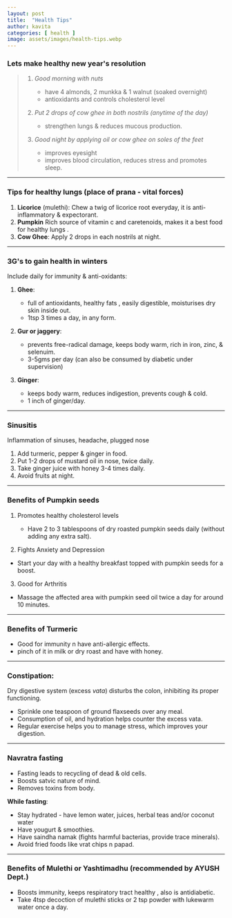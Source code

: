 ```yaml
---
layout: post
title:  "Health Tips"
author: kavita
categories: [ health ]
image: assets/images/health-tips.webp
---
```


### Lets make healthy new year's resolution

> 1. *Good morning with nuts*
>     - have 4 almonds, 2 munkka & 1 walnut (soaked overnight) 
>     - antioxidants and controls cholesterol level
> 
> 2. *Put 2 drops of cow ghee in both nostrils (anytime of the day)*
>     - strengthen lungs & reduces mucous production.
> 
> 3. *Good night by applying oil or cow ghee on soles of the feet*
>     - improves eyesight
>     - improves blood circulation, reduces stress and promotes sleep.

---

### Tips for healthy lungs (place of prana - vital forces) 

1. **Licorice** (mulethi):  Chew a twig of licorice root everyday, it is anti-inflammatory & expectorant.
2. **Pumpkin** Rich source of vitamin c and caretenoids,  makes it a best food for healthy lungs .
3. **Cow Ghee**: Apply 2 drops in each nostrils at night.

---

### 3G's  to gain health in  winters

Include daily for immunity & anti-oxidants: 
1. **Ghee**: 
    - full of antioxidants, healthy fats , easily digestible,  moisturises dry skin inside out.
    - 1tsp 3 times a day, in any form.

2. **Gur or jaggery**: 
    - prevents free-radical damage, keeps body warm, rich in iron, zinc, & selenuim.
    - 3-5gms per day (can also be consumed by diabetic under supervision) 

3. **Ginger**: 
    - keeps body warm, reduces indigestion, prevents cough & cold.
    - 1 inch of ginger/day.

---

### Sinusitis 
Inflammation of sinuses, headache, plugged nose
1. Add turmeric, pepper & ginger in food.
2. Put 1-2 drops of mustard oil in nose, twice daily.
3. Take ginger juice with honey 3-4 times daily.  
4. Avoid fruits at night.

---

### Benefits of Pumpkin seeds
1. Promotes healthy cholesterol levels
   - Have 2 to 3 tablespoons of dry roasted pumpkin seeds daily (without adding any extra salt).

2. Fights Anxiety and Depression
  - Start your day with a healthy breakfast topped with pumpkin seeds for a boost.

3. Good for Arthritis
  - Massage the affected area with pumpkin seed oil twice a day for around 10 minutes.

---

### Benefits of Turmeric
- Good for immunity n have anti-allergic effects.
- pinch of it in milk or dry roast and have with honey.

---

### Constipation: 
Dry digestive system (excess _vata_) disturbs the colon, inhibiting its proper functioning.
- Sprinkle one teaspoon of ground flaxseeds over any meal.
- Consumption of oil, and hydration helps counter the excess vata.
- Regular exercise helps you to manage stress, which  improves your digestion.

---
### Navratra fasting
- Fasting leads to recycling of dead & old cells.
- Boosts satvic nature of mind.
- Removes toxins from body.

**While fasting**: 
- Stay hydrated - have lemon water, juices, herbal teas and/or coconut water
- Have yougurt & smoothies.
- Have saindha namak (fights harmful bacterias, provide trace minerals).
- Avoid fried foods like vrat chips n papad.

---

### Benefits of Mulethi or Yashtimadhu (recommended by AYUSH Dept.)
- Boosts immunity, keeps respiratory tract healthy , also is antidiabetic. 
- Take 4tsp decoction of mulethi sticks or 2 tsp powder with lukewarm water once a day.
